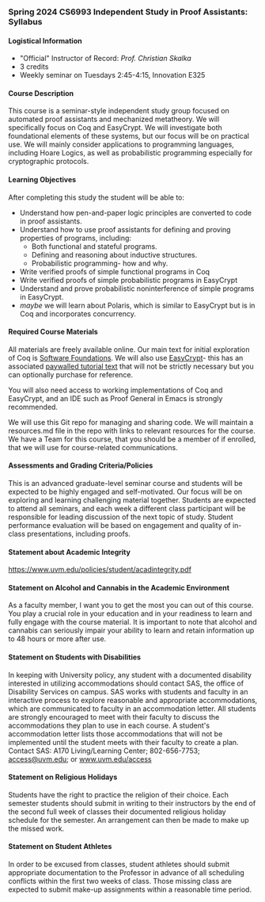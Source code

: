 ### Spring 2024 CS6993 Independent Study in Proof Assistants: Syllabus

#### Logistical Information

- "Official" Instructor of Record: *Prof. Christian Skalka*
- 3 credits
- Weekly seminar on Tuesdays 2:45-4:15, Innovation E325

#### Course Description

This course is a seminar-style independent study group focused on automated proof assistants and mechanized metatheory. We will specifically focus on Coq and EasyCrypt. We will investigate both foundational elements of these systems, but our focus will be on practical use. We will mainly consider applications to programming languages, including Hoare Logics, as well as probabilistic programming especially for cryptographic protocols. 

#### Learning Objectives

After completing this study the student will be able to:

- Understand how pen-and-paper logic principles are converted to code in proof assistants. 
- Understand how to use proof assistants for defining and proving properties of programs, including:
    - Both functional and stateful programs.
    - Defining and reasoning about inductive structures.
    - Probabilistic programming- how and why.
- Write verified proofs of simple functional programs in Coq
- Write verified proofs of simple probabilistic programs in EasyCrypt
- Understand and prove probabilistic noninterference of simple programs in EasyCrypt.
- *maybe* we will learn about Polaris, which is similar to EasyCrypt but is in Coq and incorporates concurrency.

#### Required Course Materials

All materials are freely available online. Our main text for initial exploration of Coq is [Software Foundations](https://softwarefoundations.cis.upenn.edu/lf-current/toc.html). We will also use [EasyCrypt]()- this has an associated [paywalled tutorial text](https://link.springer.com/chapter/10.1007/978-3-319-10082-1_6) that will not be strictly necessary but you can optionally purchase for reference. 

You will also need access to working implementations of Coq and EasyCrypt, and an IDE such as Proof General in Emacs is strongly recommended. 

We will use this Git repo for managing and sharing code. We will  maintain a resources.md file in the repo with links to relevant resources for the course. We have a Team for this course, that you should be a member of if enrolled, that we will use for course-related communications. 

#### Assessments and Grading Criteria/Policies 

This is an advanced graduate-level seminar course and students will be expected to be highly engaged and self-motivated. Our focus will be on exploring and learning challenging material together. Students are expected to attend all seminars, and each week a different class participant will be responsible for leading discussion of the next topic of study. Student performance evaluation will be based on engagement and quality of in-class presentations, including proofs. 

#### Statement about Academic Integrity

https://www.uvm.edu/policies/student/acadintegrity.pdf

#### Statement on Alcohol and Cannabis in the Academic Environment

As a faculty member, I want you to get the most you can out of this course. You play a crucial role in your education and in your readiness to learn and fully engage with the course material. It is important to note that alcohol and cannabis can seriously impair your ability to learn and retain information up to 48 hours or more after use. 

#### Statement on Students with Disabilities

In keeping with University policy, any student with a documented disability interested in utilizing accommodations should contact SAS, the office of Disability Services on campus.  SAS works with students and faculty in an interactive process to explore reasonable and appropriate accommodations, which are communicated to faculty in an accommodation letter.   All students are strongly encouraged to meet with their faculty to discuss the accommodations they plan to use in each course. A student's accommodation letter lists those accommodations that will not be implemented until the student meets with their faculty to create a plan. Contact SAS: A170 Living/Learning Center; 802-656-7753; access@uvm.edu; or www.uvm.edu/access

#### Statement on Religious Holidays

Students have the right to practice the religion of their choice. Each semester students should submit in writing to their instructors by the end of the second full week of classes their documented religious holiday schedule for the semester. An arrangement can then be made to make up the missed work.

#### Statement on Student Athletes

In order to be excused from classes, student athletes should submit appropriate documentation to the Professor in advance of all scheduling conflicts within the first two weeks of class. Those missing class are expected to submit make-up assignments within a reasonable time period. 



